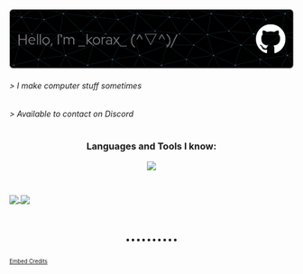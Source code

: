 <a href="https://koraxial.github.io/">
  <img src="https://github.com/koraxial/koraxial/blob/main/koraxial-github-header-image.png" />
</a>

<h6> > I make computer stuff sometimes</h6>
<h6> > Available to contact on Discord</h6>
<h1 align="center"> </h1>

<h3 align="center">Languages and Tools I know:</h3>
<p align="center">
  <a href="https://github.com/koraxial">
    <img src="https://skillicons.dev/icons?i=git,github,python,mysql,vscode,blender,linux,bash,html,ps,pr" />
  </a>
</p>
<h1 align="center"> </h1>

<a href="https://github.com/koraxial">
  <img height=200 align="center" src="https://github-readme-stats.vercel.app/api?username=koraxial&theme=nord&show_icons=true&bg_color=00000000&hide_border=false&count_private=true&card_width=50&rank_icon=github&hide_rank=false"/>
</a>
<a href="https://github.com/koraxial">
  <img height=200 align="center" src="https://github-readme-stats.vercel.app/api/top-langs?username=koraxial&theme=nord&bg_color=00000000&hide_border=false&layout=donut&langs_count=8&card_width=50" />
</a>
<h1 align="center">..........</h1>

<sub><sup>[Embed Credits](https://github.com/koraxial/koraxial/blob/main/credits.md)</sup></sub>

